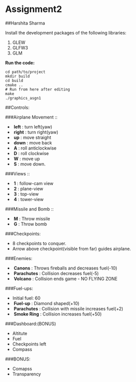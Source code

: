 Assignment2
=========================

##Harshita Sharma

Install the development packages of the following libraries:
1. GLEW
2. GLFW3
3. GLM

**Run the code:**
  
    cd path/to/project
    mkdir build
    cd build
    cmake ..
    # Run from here after editing
    make
    ./graphics_asgn1
  
##Controls:

###Airplane Movement ::

- ​	**left** : turn left(yaw)
- ​	**right** : turn right(yaw)
- ​	**up** : move straight
- ​	**down** : move back
- ​	**A** : roll anticlockwise
- ​	**D** : roll clockwise
- ​	**W** : move up
- ​	**S** : move down.

###Views ::

- ​	**1** : follow-cam view
- ​	**2** : plane-view
- ​	**3** : top-view
- ​	**4** : tower-view

###Missile and Bomb ::

- ​	**M** : Throw missile
- ​	**G** : Throw bomb

###Checkpoints:

- 8 checkpoints to conquer.
- Arrow above checkpoint(visible from far) guides airplane.

###Enemies:

- ​	**Canons** : Throws fireballs and decreases fuel(-10)
- ​	**Parachutes** : Collision decreases fuel(-5)
- ​	**Volcano** : Collision ends game - NO FLYING ZONE

###Fuel-ups:

- Initial fuel: 60
- ​	**Fuel-up** : Diamond shaped(+10)
- ​	**Parachutes** : Collision with missile increases fuel(+2)
- ​	**Smoke Ring** : Collision increases fuel(+50)

###Dashboard:(BONUS)
- Altitute
- Fuel
- Checkpoints left
- Compass

###BONUS:
- Comapss
- Transparency
